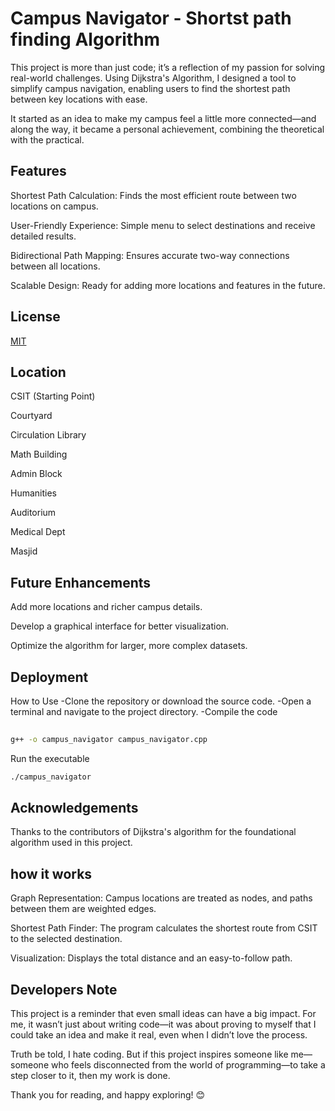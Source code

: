 
# Campus Navigator - Shortst path finding Algorithm

This project is more than just code; it’s a reflection of my passion for solving real-world challenges. Using Dijkstra's Algorithm, I designed a tool to simplify campus navigation, enabling users to find the shortest path between key locations with ease.

It started as an idea to make my campus feel a little more connected—and along the way, it became a personal achievement, combining the theoretical with the practical.
## Features

Shortest Path Calculation: Finds the most efficient route between two locations on campus.

User-Friendly Experience: Simple menu to select destinations and receive detailed results.

Bidirectional Path Mapping: Ensures accurate two-way connections between all locations.

Scalable Design: Ready for adding more locations and features in the future.
## License

[MIT](https://choosealicense.com/licenses/mit/)


## Location

CSIT (Starting Point)

Courtyard

Circulation Library

Math Building

Admin Block

Humanities

Auditorium

Medical Dept

Masjid
## Future Enhancements

Add more locations and richer campus details.

Develop a graphical interface for better visualization.

Optimize the algorithm for larger, more complex datasets.
## Deployment

How to Use
-Clone the repository or download the source code.
-Open a terminal and navigate to the project directory.
-Compile the code

```bash
  
g++ -o campus_navigator campus_navigator.cpp


```

Run the executable

```bash
./campus_navigator
```


## Acknowledgements
Thanks to the contributors of Dijkstra's algorithm for the foundational algorithm used in this project.


## how it works

Graph Representation: Campus locations are treated as nodes, and paths between them are weighted edges.

Shortest Path Finder: The program calculates the shortest route from CSIT to the selected destination.

Visualization: Displays the total distance and an easy-to-follow path.

## Developers Note

This project is a reminder that even small ideas can have a big impact. For me, it wasn’t just about writing code—it was about proving to myself that I could take an idea and make it real, even when I didn’t love the process.

Truth be told, I hate coding. But if this project inspires someone like me—someone who feels disconnected from the world of programming—to take a step closer to it, then my work is done.

Thank you for reading, and happy exploring! 😊
